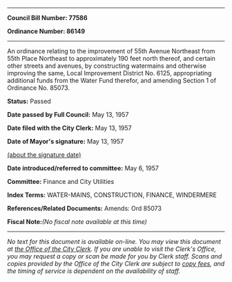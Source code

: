 

********

**Council Bill Number: 77586**
   
**Ordinance Number: 86149**
********

 An ordinance relating to the improvement of 55th Avenue Northeast from 55th Place Northeast to approximately 190 feet north thereof, and certain other streets and avenues, by constructing watermains and otherwise improving the same, Local Improvement District No. 6125, appropriating additional funds from the Water Fund therefor, and amending Section 1 of Ordinance No. 85073.

**Status:** Passed
   
**Date passed by Full Council:** May 13, 1957
   
**Date filed with the City Clerk:** May 13, 1957
   
**Date of Mayor's signature:** May 13, 1957
   
[(about the signature date)](/~public/approvaldate.htm)
   
   
   
**Date introduced/referred to committee:** May 6, 1957
   
**Committee:** Finance and City Utilities
   
   
**Index Terms:** WATER-MAINS, CONSTRUCTION, FINANCE, WINDERMERE

**References/Related Documents:** Amends: Ord 85073

**Fiscal Note:**_(No fiscal note available at this time)_
********

_No text for this document is available on-line. You may view this document at [the Office of the City Clerk](http://www.seattle.gov/leg/clerk/contactUs.htm). If you are unable to visit the Clerk's Office, you may request a copy or scan be made for you by Clerk staff. Scans and copies provided by the Office of the City Clerk are subject to [copy fees](http://clerk.seattle.gov/~public/clerkfees.htm), and the timing of service is dependent on the availability of staff._


